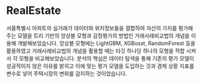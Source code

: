 # RealEstate
서울특별시 아파트의 실거래가 데이터와 위치정보들을 결합하여 자산의 가치를 평가해주는 모델을 트리 기반의 앙상블 모형과 감정평가의 방법인 
거래사례비교법의 개념을 이용해 개발해보았습니다. 
앙상블 모형에는 LightGBM, XGBosst, RandomForest 등을 활용하였고 거래사례비교법의 개념을 활용할 때는 타깃 하나당 
하나의 모형을 적합 시켜서 각 모형을 비교해보았습니다. 분석의 핵심은 데이터 탐색을 통해 기존의 평가 모델이 성공적이지 않은 이유를 밝히고 
이에 맞는 평가 모델을 도입하는 것과 경제 상황 지표를 변수로 넣어 주택시장의 변화를 감지하는 것이었습니다.
